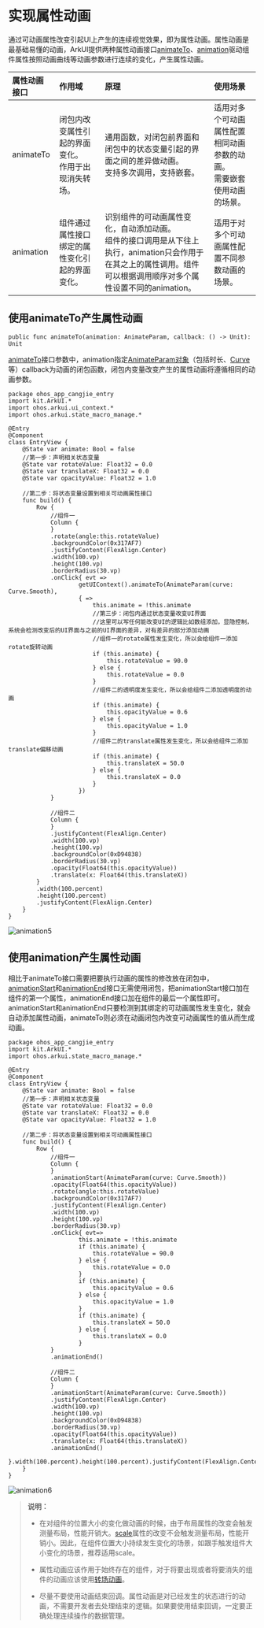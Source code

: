 # 实现属性动画

通过可动画属性改变引起UI上产生的连续视觉效果，即为属性动画。属性动画是最基础易懂的动画，ArkUI提供两种属性动画接口[animateTo](../../../reference/source_zh_cn/arkui-cj/cj-animation-animateto.md)、[animation](../../../reference/source_zh_cn/arkui-cj/cj-animation-animation.md)驱动组件属性按照动画曲线等动画参数进行连续的变化，产生属性动画。

|属性动画接口|作用域|原理|使用场景|
|:---|:---|:---|:---|
|animateTo|闭包内改变属性引起的界面变化。<br/>作用于出现消失转场。|通用函数，对闭包前界面和闭包中的状态变量引起的界面之间的差异做动画。<br/>支持多次调用，支持嵌套。|适用对多个可动画属性配置相同动画参数的动画。<br/>需要嵌套使用动画的场景。|
|animation|组件通过属性接口绑定的属性变化引起的界面变化。|识别组件的可动画属性变化，自动添加动画。<br/>组件的接口调用是从下往上执行，animation只会作用于在其之上的属性调用。组件可以根据调用顺序对多个属性设置不同的animation。|适用于对多个可动画属性配置不同参数动画的场景。|

## 使用animateTo产生属性动画

```cangjie
public func animateTo(animation: AnimateParam, callback: () -> Unit): Unit
```

[animateTo](../../../reference/source_zh_cn/arkui-cj/cj-animation-animateto.md)接口参数中，animation指定[AnimateParam对象](../../../reference/source_zh_cn/arkui-cj/cj-animation-animateto.md#struct-animateparam)（包括时长、[Curve](../../../reference/source_zh_cn/arkui-cj/cj-common-types.md#enum-curve)等）callback为动画的闭包函数，闭包内变量改变产生的属性动画将遵循相同的动画参数。

 <!-- run -->

```cangjie
package ohos_app_cangjie_entry
import kit.ArkUI.*
import ohos.arkui.ui_context.*
import ohos.arkui.state_macro_manage.*

@Entry
@Component
class EntryView {
    @State var animate: Bool = false
    //第一步：声明相关状态变量
    @State var rotateValue: Float32 = 0.0
    @State var translateX: Float32 = 0.0
    @State var opacityValue: Float32 = 1.0

    //第二步：将状态变量设置到相关可动画属性接口
    func build() {
        Row {
            //组件一
            Column {
            }
            .rotate(angle:this.rotateValue)
            .backgroundColor(0x317AF7)
            .justifyContent(FlexAlign.Center)
            .width(100.vp)
            .height(100.vp)
            .borderRadius(30.vp)
            .onClick{ evt =>
                    getUIContext().animateTo(AnimateParam(curve: Curve.Smooth),
                    { =>
                        this.animate = !this.animate
                        //第三步：闭包内通过状态变量改变UI界面
                        //这里可以写任何能改变UI的逻辑比如数组添加，显隐控制，系统会检测改变后的UI界面与之前的UI界面的差异，对有差异的部分添加动画
                        //组件一的rotate属性发生变化，所以会给组件一添加rotate旋转动画
                        if (this.animate) {
                            this.rotateValue = 90.0
                        } else {
                            this.rotateValue = 0.0
                        }
                        //组件二的透明度发生变化，所以会给组件二添加透明度的动画
                        if (this.animate) {
                            this.opacityValue = 0.6
                        } else {
                            this.opacityValue = 1.0
                        }
                        //组件二的translate属性发生变化，所以会给组件二添加translate偏移动画
                        if (this.animate) {
                            this.translateX = 50.0
                        } else {
                            this.translateX = 0.0
                        }
                    })
            }

            //组件二
            Column {
            }
            .justifyContent(FlexAlign.Center)
            .width(100.vp)
            .height(100.vp)
            .backgroundColor(0xD94838)
            .borderRadius(30.vp)
            .opacity(Float64(this.opacityValue))
            .translate(x: Float64(this.translateX))
        }
        .width(100.percent)
        .height(100.percent)
        .justifyContent(FlexAlign.Center)
    }
}
```

![animation5](./figures/animation5.gif)

## 使用animation产生属性动画

相比于animateTo接口需要把要执行动画的属性的修改放在闭包中，[animationStart](../../../reference/source_zh_cn/arkui-cj/cj-animation-animation.md#func-animationstart)和[animationEnd](../../../reference/source_zh_cn/arkui-cj/cj-animation-animation.md#func-animationend)接口无需使用闭包，把animationStart接口加在组件的第一个属性，animationEnd接口加在组件的最后一个属性即可。animationStart和animationEnd只要检测到其绑定的可动画属性发生变化，就会自动添加属性动画，animateTo则必须在动画闭包内改变可动画属性的值从而生成动画。

 <!-- run -->

```cangjie
package ohos_app_cangjie_entry
import kit.ArkUI.*
import ohos.arkui.state_macro_manage.*

@Entry
@Component
class EntryView {
    @State var animate: Bool = false
    //第一步：声明相关状态变量
    @State var rotateValue: Float32 = 0.0
    @State var translateX: Float32 = 0.0
    @State var opacityValue: Float32 = 1.0

    //第二步：将状态变量设置到相关可动画属性接口
    func build() {
        Row {
            //组件一
            Column {
            }
            .animationStart(AnimateParam(curve: Curve.Smooth))
            .opacity(Float64(this.opacityValue))
            .rotate(angle:this.rotateValue)
            .backgroundColor(0x317AF7)
            .justifyContent(FlexAlign.Center)
            .width(100.vp)
            .height(100.vp)
            .borderRadius(30.vp)
            .onClick{ evt=>
                    this.animate = !this.animate
                    if (this.animate) {
                        this.rotateValue = 90.0
                    } else {
                        this.rotateValue = 0.0
                    }
                    if (this.animate) {
                        this.opacityValue = 0.6
                    } else {
                        this.opacityValue = 1.0
                    }
                    if (this.animate) {
                        this.translateX = 50.0
                    } else {
                        this.translateX = 0.0
                    }
            }
            .animationEnd()

            //组件二
            Column {
            }
            .animationStart(AnimateParam(curve: Curve.Smooth))
            .justifyContent(FlexAlign.Center)
            .width(100.vp)
            .height(100.vp)
            .backgroundColor(0xD94838)
            .borderRadius(30.vp)
            .opacity(Float64(this.opacityValue))
            .translate(x: Float64(this.translateX))
            .animationEnd()
        }.width(100.percent).height(100.percent).justifyContent(FlexAlign.Center)
    }
}
```

![animation6](./figures/animation6.gif)

> **说明：**
>
> - 在对组件的位置大小的变化做动画的时候，由于布局属性的改变会触发测量布局，性能开销大。[scale](../../../reference/source_zh_cn/arkui-cj/cj-universal-attribute-transform.md#func-scalefloat32-float32-float32-length-length)属性的改变不会触发测量布局，性能开销小。因此，在组件位置大小持续发生变化的场景，如跟手触发组件大小变化的场景，推荐适用scale。
>
> - 属性动画应该作用于始终存在的组件，对于将要出现或者将要消失的组件的动画应该使用[转场动画](./cj-transition-overview.md)。
>
> - 尽量不要使用动画结束回调。属性动画是对已经发生的状态进行的动画，不需要开发者去处理结束的逻辑。如果要使用结束回调，一定要正确处理连续操作的数据管理。
